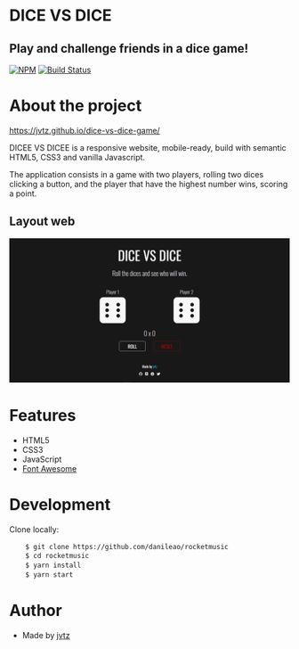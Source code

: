# DICE VS DICE

## Play and challenge friends in a dice game!

[![NPM](https://img.shields.io/npm/l/react)](https://github.com/jvtz/dice-vs-dice-game/blob/main/LICENSE) [![Build Status](https://travis-ci.org/joemccann/dillinger.svg?branch=master)](https://travis-ci.org/joemccann/dillinger)

# About the project

https://jvtz.github.io/dice-vs-dice-game/

DICEE VS DICEE is a responsive website, mobile-ready, build with semantic HTML5, CSS3 and vanilla Javascript.

The application consists in a game with two players, rolling two dices clicking a button, and the player that have the highest number wins, scoring a point.

## Layout web

![Web](https://raw.githubusercontent.com/jvtz/dice-vs-dice-game/main/assets/website-layout.png)

# Features

- HTML5
- CSS3
- JavaScript
- [Font Awesome](https://fontawesome.com/)

# Development

Clone locally:

```bash
    $ git clone https://github.com/danileao/rocketmusic
    $ cd rocketmusic
    $ yarn install
    $ yarn start
```

# Author

- Made by [jvtz](https://github.com/jvtz)
